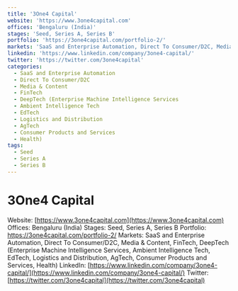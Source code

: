 ```yaml
---
title: '3One4 Capital'
website: 'https://www.3one4capital.com'
offices: 'Bengaluru (India)'
stages: 'Seed, Series A, Series B'
portfolio: 'https://3one4capital.com/portfolio-2/'
markets: 'SaaS and Enterprise Automation, Direct To Consumer/D2C, Media & Content, FinTech, DeepTech (Enterprise Machine Intelligence Services, Ambient Intelligence Tech, EdTech, Logistics and Distribution, AgTech, Consumer Products and Services, Health)'
linkedin: 'https://www.linkedin.com/company/3one4-capital/'
twitter: 'https://twitter.com/3one4capital'
categories:
  - SaaS and Enterprise Automation
  - Direct To Consumer/D2C
  - Media & Content
  - FinTech
  - DeepTech (Enterprise Machine Intelligence Services
  - Ambient Intelligence Tech
  - EdTech
  - Logistics and Distribution
  - AgTech
  - Consumer Products and Services
  - Health)
tags:
  - Seed
  - Series A
  - Series B
---
```


# 3One4 Capital
Website: [https://www.3one4capital.com](https://www.3one4capital.com)
Offices: Bengaluru (India)
Stages: Seed, Series A, Series B
Portfolio: https://3one4capital.com/portfolio-2/
Markets: SaaS and Enterprise Automation, Direct To Consumer/D2C, Media & Content, FinTech, DeepTech (Enterprise Machine Intelligence Services, Ambient Intelligence Tech, EdTech, Logistics and Distribution, AgTech, Consumer Products and Services, Health)
LinkedIn: [https://www.linkedin.com/company/3one4-capital/](https://www.linkedin.com/company/3one4-capital/)
Twitter: [https://twitter.com/3one4capital](https://twitter.com/3one4capital)
